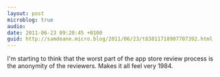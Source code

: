 ```yaml
---
layout: post
microblog: true
audio: 
date: 2011-06-23 09:20:45 +0100
guid: http://samdeane.micro.blog/2011/06/23/t83811718907707392.html
---
```

I'm starting to think that the worst part of the app store review process is the anonymity of the reviewers. Makes it all feel very 1984.
